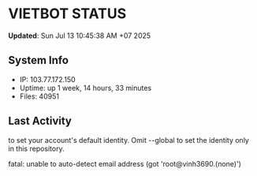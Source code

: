 # VIETBOT STATUS
**Updated**: Sun Jul 13 10:45:38 AM +07 2025

## System Info
- IP: 103.77.172.150
- Uptime: up 1 week, 14 hours, 33 minutes
- Files: 40951

## Last Activity

to set your account's default identity.
Omit --global to set the identity only in this repository.

fatal: unable to auto-detect email address (got 'root@vinh3690.(none)')
